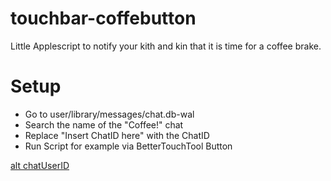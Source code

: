 # touchbar-coffebutton
Little Applescript to notify your kith and kin that it is time for a coffee brake.

# Setup
- Go to user/library/messages/chat.db-wal
- Search the name of the "Coffee!" chat
- Replace "Insert ChatID here" with the ChatID
- Run Script for example via BetterTouchTool Button

[alt chatUserID](https://raw.githubusercontent.com/duuusen/touchbar-coffebutton/blob/master/chatID.png)
